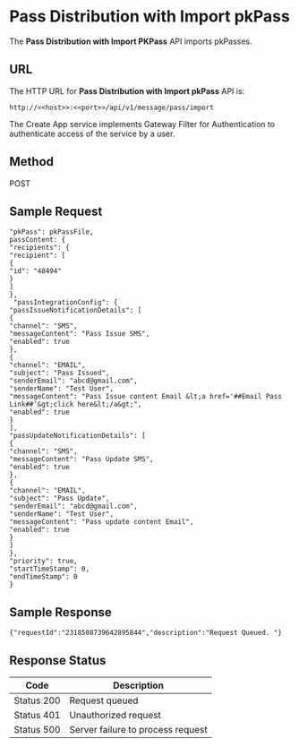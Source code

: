 
# Pass Distribution with Import pkPass

The **Pass Distribution with Import PKPass** API imports pkPasses.

## URL

The HTTP URL for **Pass Distribution with Import pkPass** API is:

```
http://<<host>>:<<port>>/api/v1/message/pass/import
```

The Create App service implements Gateway Filter for Authentication to authenticate access of the service by a user.

## Method

POST

## Sample Request

```
"pkPass": pkPassFile,
passContent: {
"recipients": {
"recipient": [
{
"id": "48494"
}
]
},
 "passIntegrationConfig": {
"passIssueNotificationDetails": [
{
"channel": "SMS",
"messageContent": "Pass Issue SMS",
"enabled": true
},
{
"channel": "EMAIL",
"subject": "Pass Issued",
"senderEmail": "abcd@gmail.com",
"senderName": "Test User",
"messageContent": "Pass Issue content Email &lt;a href='##Email Pass Link##'&gt;click here&lt;/a&gt;",
"enabled": true
}
],
"passUpdateNotificationDetails": [
{
"channel": "SMS",
"messageContent": "Pass Update SMS",
"enabled": true
},
{
"channel": "EMAIL",
"subject": "Pass Update",
"senderEmail": "abcd@gmail.com",
"senderName": "Test User",
"messageContent": "Pass update content Email",
"enabled": true
}
]
},
"priority": true,
"startTimeStamp": 0,
"endTimeStamp": 0
}
```

## Sample Response

```
{"requestId":"2318508739642895844","description":"Request Queued. "}
```

## Response Status

| Code       | Description                       |
| ---------- | --------------------------------- |
| Status 200 | Request queued                    |
| Status 401 | Unauthorized request              |
| Status 500 | Server failure to process request |
